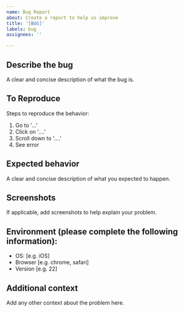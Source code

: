 ```yaml
---
name: Bug Report
about: Create a report to help us improve
title: '[BUG]'
labels: bug
assignees: ''

---
```


## Describe the bug
A clear and concise description of what the bug is.

## To Reproduce
Steps to reproduce the behavior:
1. Go to '...'
2. Click on '....'
3. Scroll down to '....'
4. See error

## Expected behavior
A clear and concise description of what you expected to happen.

## Screenshots
If applicable, add screenshots to help explain your problem.

## Environment (please complete the following information):
- OS: [e.g. iOS]
- Browser [e.g. chrome, safari]
- Version [e.g. 22]

## Additional context
Add any other context about the problem here.
